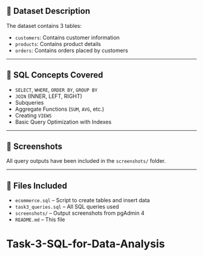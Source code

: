 ## 📂 Dataset Description
The dataset contains 3 tables:
- `customers`: Contains customer information
- `products`: Contains product details
- `orders`: Contains orders placed by customers

---

## 🧠 SQL Concepts Covered
- `SELECT`, `WHERE`, `ORDER BY`, `GROUP BY`
- `JOIN` (INNER, LEFT, RIGHT)
- Subqueries
- Aggregate Functions (`SUM`, `AVG`, etc.)
- Creating `VIEWS`
- Basic Query Optimization with Indexes

---

## 📸 Screenshots
All query outputs have been included in the `screenshots/` folder.

---

## 📁 Files Included
- `ecommerce.sql` – Script to create tables and insert data
- `task3_queries.sql` – All SQL queries used
- `screenshots/` – Output screenshots from pgAdmin 4
- `README.md` – This file
# Task-3-SQL-for-Data-Analysis

